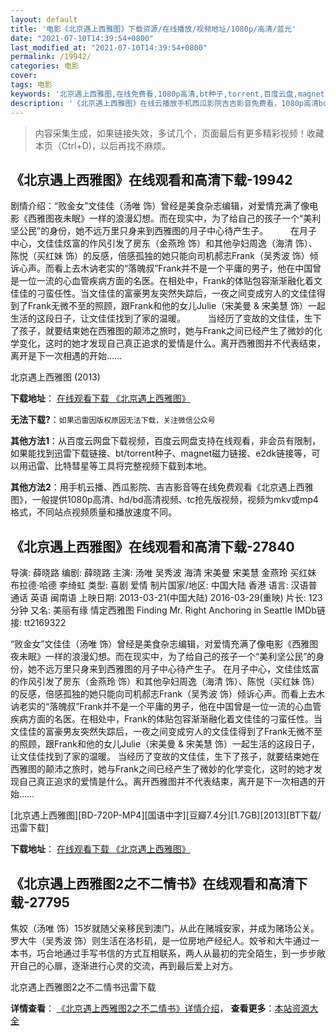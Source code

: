 ```yaml
---
layout: default
title: '电影《北京遇上西雅图》下载资源/在线播放/视频地址/1080p/高清/蓝光'
date: "2021-07-10T14:39:54+0800"
last_modified_at: "2021-07-10T14:39:54+0800"
permalink: /19942/
categories: 电影
cover:
tags: 电影
keywords: '北京遇上西雅图,在线免费看,1080p高清,bt种子,torrent,百度云盘,magnet,磁力链,迅雷下载资源'
description: '《北京遇上西雅图》在线云播放手机西瓜影院吉吉影音免费看，1080p高清bd/hd未删减完整版和tc抢先枪版，mkv/mp4格式，附带bt/torrent种子、magnet/磁力链、百度云盘、网盘资源迅雷下载链接'
---
```


>内容采集生成，如果链接失效，多试几个，页面最后有更多精彩视频！收藏本页（Ctrl+D)，以后再找不麻烦。


## 《北京遇上西雅图》在线观看和高清下载-19942

剧情介绍：“败金女”文佳佳（汤唯 饰）曾经是美食杂志编辑，对爱情充满了像电影《西雅图夜未眠》一样的浪漫幻想。而在现实中，为了给自己的孩子一个“美利坚公民”的身份，她不远万里只身来到西雅图的月子中心待产生子。  　　在月子中心，文佳佳炫富的作风引发了房东（金燕玲 饰）和其他孕妇周逸（海清 饰）、陈悦（买红妹 饰）的反感，倍感孤独的她只能向司机郝志Frank（吴秀波 饰）倾诉心声。而看上去木讷老实的“落魄叔”Frank并不是一个平庸的男子，他在中国曾是一位一流的心血管疾病方面的名医。在相处中，Frank的体贴包容渐渐融化着文佳佳的刁蛮任性。当文佳佳的富豪男友突然失踪后，一夜之间变成穷人的文佳佳得到了Frank无微不至的照顾，跟Frank和他的女儿Julie（宋美曼 & 宋美慧 饰）一起生活的这段日子，让文佳佳找到了家的温暖。  　　当经历了变故的文佳佳，生下了孩子，就要结束她在西雅图的颠沛之旅时，她与Frank之间已经产生了微妙的化学变化，这时的她才发现自己真正追求的爱情是什么。离开西雅图并不代表结束，离开是下一次相遇的开始……


北京遇上西雅图 (2013)

**下载地址**： [在线观看下载 《北京遇上西雅图》](https://www.btbtdy.me/btdy/dy2082.html) 


**无法下载?**：`如果迅雷因版权原因无法下载，关注微信公众号 `

**其他方法1**：从百度云网盘下载视频，百度云网盘支持在线观看，非会员有限制，如果能找到迅雷下载链接、bt/torrent种子、magnet磁力链接、e2dk链接等，可以用迅雷、比特彗星等工具将完整视频下载到本地。

**其他方法2**：用手机云播、西瓜影院、吉吉影音等在线免费观看《北京遇上西雅图》，一般提供1080p高清、hd/bd高清视频、tc抢先版视频，视频为mkv或mp4格式，不同站点视频质量和播放速度不同。


## 《北京遇上西雅图》在线观看和高清下载-27840

导演: 薛晓路 编剧: 薛晓路 主演: 汤唯 吴秀波 海清 宋美曼 宋美慧 金燕玲 买红妹 布拉德·哈德 李绮虹 类型: 喜剧 爱情 制片国家/地区: 中国大陆 香港 语言: 汉语普通话 英语 闽南语 上映日期: 2013-03-21(中国大陆) 2016-03-29(重映) 片长: 123分钟 又名: 美丽有缘 情定西雅图 Finding Mr. Right Anchoring in Seattle IMDb链接: tt2169322

“败金女”文佳佳（汤唯 饰）曾经是美食杂志编辑，对爱情充满了像电影《西雅图夜未眠》一样的浪漫幻想。而在现实中，为了给自己的孩子一个“美利坚公民”的身份，她不远万里只身来到西雅图的月子中心待产生子。 在月子中心，文佳佳炫富的作风引发了房东（金燕玲 饰）和其他孕妇周逸（海清 饰）、陈悦（买红妹 饰）的反感，倍感孤独的她只能向司机郝志Frank（吴秀波 饰）倾诉心声。而看上去木讷老实的“落魄叔”Frank并不是一个平庸的男子，他在中国曾是一位一流的心血管疾病方面的名医。在相处中，Frank的体贴包容渐渐融化着文佳佳的刁蛮任性。当文佳佳的富豪男友突然失踪后，一夜之间变成穷人的文佳佳得到了Frank无微不至的照顾，跟Frank和他的女儿Julie（宋美曼 & 宋美慧 饰）一起生活的这段日子，让文佳佳找到了家的温暖。 当经历了变故的文佳佳，生下了孩子，就要结束她在西雅图的颠沛之旅时，她与Frank之间已经产生了微妙的化学变化，这时的她才发现自己真正追求的爱情是什么。离开西雅图并不代表结束，离开是下一次相遇的开始……


[北京遇上西雅图][BD-720P-MP4][国语中字][豆瓣7.4分][1.7GB][2013][BT下载/迅雷下载]

**下载地址**： [在线观看下载 《北京遇上西雅图》](https://www.btdx8.com/torrent/finding_mr_right_2013.html) 


## 《北京遇上西雅图2之不二情书》在线观看和高清下载-27795

焦姣（汤唯 饰）15岁就随父亲移民到澳门，从此在赌城安家，并成为赌场公关。罗大牛（吴秀波 饰）则生活在洛杉矶，是一位房地产经纪人。姣爷和大牛通过一本书，巧合地通过手写书信的方式互相联系，两人从最初的完全陌生，到一步步敞开自己的心扉，逐渐进行心灵的交流，再到最后爱上对方。<!---剧情end--->


北京遇上西雅图2之不二情书迅雷下载

**详情查看**： [《北京遇上西雅图2之不二情书》详情介绍](/movie/27795/)， **查看更多**：[本站资源大全](/movie/t/all/)

